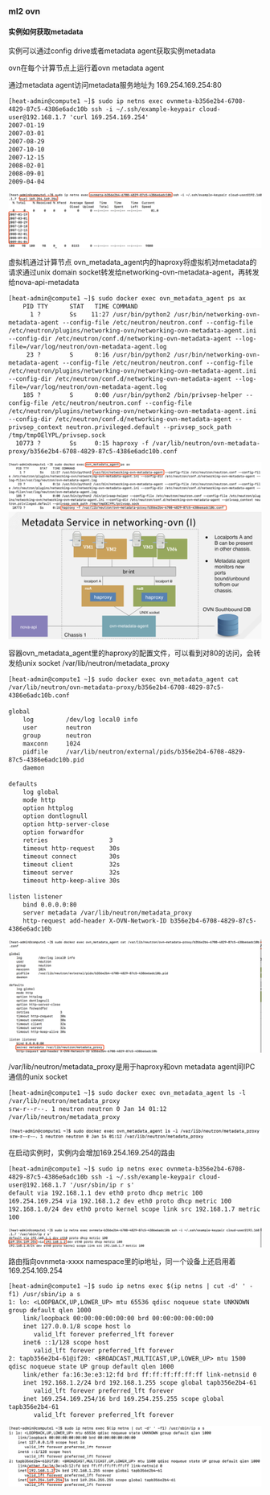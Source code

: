### ml2 ovn
#### 实例如何获取metadata

实例可以通过config drive或者metadata agent获取实例metadata

ovn在每个计算节点上运行着ovn metadata agent

通过metadata agent访问metadata服务地址为 169.254.169.254:80
```
[heat-admin@compute1 ~]$ sudo ip netns exec ovnmeta-b356e2b4-6708-4829-87c5-4386e6adc10b ssh -i ~/.ssh/example-keypair cloud-user@192.168.1.7 'curl 169.254.169.254' 
2007-01-19
2007-03-01
2007-08-29
2007-10-10
2007-12-15
2008-02-01
2008-09-01
2009-04-04
```
![](pics/ml2-ovn-instance-metadata-pic1.png)

虚拟机通过计算节点 ovn_metadata_agent内的haproxy将虚拟机对metadata的请求通过unix domain socket转发给networking-ovn-metadata-agent，再转发给nova-api-metadata
```
[heat-admin@compute1 ~]$ sudo docker exec ovn_metadata_agent ps ax
    PID TTY      STAT   TIME COMMAND
      1 ?        Ss    11:27 /usr/bin/python2 /usr/bin/networking-ovn-metadata-agent --config-file /etc/neutron/neutron.conf --config-file /etc/neutron/plugins/networking-ovn/networking-ovn-metadata-agent.ini --config-dir /etc/neutron/conf.d/networking-ovn-metadata-agent --log-file=/var/log/neutron/ovn-metadata-agent.log
     23 ?        S      0:16 /usr/bin/python2 /usr/bin/networking-ovn-metadata-agent --config-file /etc/neutron/neutron.conf --config-file /etc/neutron/plugins/networking-ovn/networking-ovn-metadata-agent.ini --config-dir /etc/neutron/conf.d/networking-ovn-metadata-agent --log-file=/var/log/neutron/ovn-metadata-agent.log
    185 ?        S      0:00 /usr/bin/python2 /bin/privsep-helper --config-file /etc/neutron/neutron.conf --config-file /etc/neutron/plugins/networking-ovn/networking-ovn-metadata-agent.ini --config-dir /etc/neutron/conf.d/networking-ovn-metadata-agent --privsep_context neutron.privileged.default --privsep_sock_path /tmp/tmpOElYPL/privsep.sock
  10773 ?        Ss     0:15 haproxy -f /var/lib/neutron/ovn-metadata-proxy/b356e2b4-6708-4829-87c5-4386e6adc10b.conf
```
![](pics/ml2-ovn-instance-metadata-pic2.png)
![](pics/ml2-ovn-instance-metadata-pic3.png)

容器ovn_metadata_agent里的haproxy的配置文件，可以看到对80的访问，会转发给unix socket /var/lib/neutron/metadata_proxy
```
[heat-admin@compute1 ~]$ sudo docker exec ovn_metadata_agent cat /var/lib/neutron/ovn-metadata-proxy/b356e2b4-6708-4829-87c5-4386e6adc10b.conf 

global
    log         /dev/log local0 info
    user        neutron
    group       neutron
    maxconn     1024
    pidfile     /var/lib/neutron/external/pids/b356e2b4-6708-4829-87c5-4386e6adc10b.pid
    daemon

defaults
    log global
    mode http
    option httplog
    option dontlognull
    option http-server-close
    option forwardfor
    retries                 3
    timeout http-request    30s
    timeout connect         30s
    timeout client          32s
    timeout server          32s
    timeout http-keep-alive 30s

listen listener
    bind 0.0.0.0:80
    server metadata /var/lib/neutron/metadata_proxy
    http-request add-header X-OVN-Network-ID b356e2b4-6708-4829-87c5-4386e6adc10b
```
![](pics/ml2-ovn-instance-metadata-pic4.png)

/var/lib/neutron/metadata_proxy是用于haproxy和ovn metadata agent间IPC通信的unix socket
```
[heat-admin@compute1 ~]$ sudo docker exec ovn_metadata_agent ls -l /var/lib/neutron/metadata_proxy 
srw-r--r--. 1 neutron neutron 0 Jan 14 01:12 /var/lib/neutron/metadata_proxy
```
![](pics/ml2-ovn-instance-metadata-pic5.png)

在启动实例时，实例内会增加169.254.169.254的路由
```
[heat-admin@compute1 ~]$ sudo ip netns exec ovnmeta-b356e2b4-6708-4829-87c5-4386e6adc10b ssh -i ~/.ssh/example-keypair cloud-user@192.168.1.7 '/usr/sbin/ip r s' 
default via 192.168.1.1 dev eth0 proto dhcp metric 100 
169.254.169.254 via 192.168.1.2 dev eth0 proto dhcp metric 100 
192.168.1.0/24 dev eth0 proto kernel scope link src 192.168.1.7 metric 100 
```
![](pics/ml2-ovn-instance-metadata-pic6.png)

路由指向ovnmeta-xxxx namespace里的ip地址，同一个设备上还启用着169.254.169.254
```
[heat-admin@compute1 ~]$ sudo ip netns exec $(ip netns | cut -d' ' -f1) /usr/sbin/ip a s 
1: lo: <LOOPBACK,UP,LOWER_UP> mtu 65536 qdisc noqueue state UNKNOWN group default qlen 1000
    link/loopback 00:00:00:00:00:00 brd 00:00:00:00:00:00
    inet 127.0.0.1/8 scope host lo
       valid_lft forever preferred_lft forever
    inet6 ::1/128 scope host 
       valid_lft forever preferred_lft forever
2: tapb356e2b4-61@if20: <BROADCAST,MULTICAST,UP,LOWER_UP> mtu 1500 qdisc noqueue state UP group default qlen 1000
    link/ether fa:16:3e:e3:12:fd brd ff:ff:ff:ff:ff:ff link-netnsid 0
    inet 192.168.1.2/24 brd 192.168.1.255 scope global tapb356e2b4-61
       valid_lft forever preferred_lft forever
    inet 169.254.169.254/16 brd 169.254.255.255 scope global tapb356e2b4-61
       valid_lft forever preferred_lft forever
```
![](pics/ml2-ovn-instance-metadata-pic7.png)

